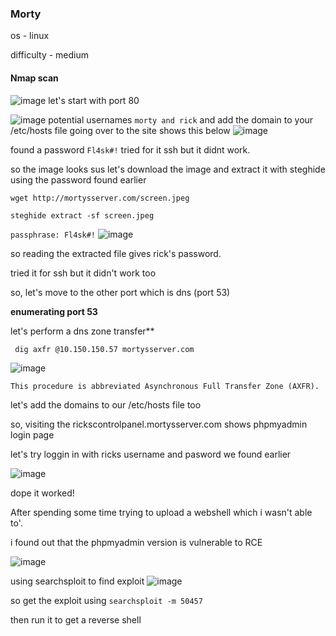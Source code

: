 ### Morty

os - linux

difficulty - medium




#### Nmap scan

![image](https://github.com/0xVenus/0xVenus.github.io/assets/97831939/215af980-a294-4ccd-8328-f182716a1db2)
let's start with port 80


![image](https://github.com/0xVenus/0xVenus.github.io/assets/97831939/597ee851-5ed4-4e7e-b612-238b6d42bacb)
potential usernames ```morty and rick```
and add the domain to your /etc/hosts file
going over to the site shows this below
![image](https://github.com/0xVenus/0xVenus.github.io/assets/97831939/77cea032-b5dc-4cbf-ae9f-672e5ba40ec7)

found a password ```Fl4sk#!``` tried for it ssh but it didnt work.

so the image looks sus
let's download the image and extract it with steghide using the password found earlier

```wget http://mortysserver.com/screen.jpeg```

```steghide extract -sf screen.jpeg```

```passphrase: Fl4sk#!```
![image](https://github.com/0xVenus/0xVenus.github.io/assets/97831939/336f855e-7a36-4f3f-8a99-f8cef4f9363f)

so reading the extracted file gives rick's password.

tried it for ssh but it didn't work too

so, let's move to the other port which is dns (port 53)


**enumerating port 53**

let's perform a dns zone transfer**

``` dig axfr @10.150.150.57 mortysserver.com```

![image](https://github.com/0xVenus/0xVenus.github.io/assets/97831939/7aa6ea9a-3444-4b1c-9e0f-4f8cd70348d6)

```This procedure is abbreviated Asynchronous Full Transfer Zone (AXFR).```

let's add the domains to our /etc/hosts file too

so, visiting the rickscontrolpanel.mortysserver.com shows phpmyadmin login page

let's try  loggin in with ricks username and pasword we found earlier

![image](https://github.com/0xVenus/0xVenus.github.io/assets/97831939/5ba3cc46-7c21-493a-8012-bb4ff20be1da)

dope it worked!

After spending some time trying to upload a webshell which i wasn't able to'.

i found out that the phpmyadmin version is vulnerable to RCE

![image](https://github.com/0xVenus/0xVenus.github.io/assets/97831939/d2ce2e0c-ad27-4058-9f08-aaa951673869)

using searchsploit to find exploit
![image](https://github.com/0xVenus/0xVenus.github.io/assets/97831939/4d0697c7-3714-4779-9fe1-1aff87cca1bb)

so get the exploit using ```searchsploit -m 50457```

then run it to get a reverse shell











